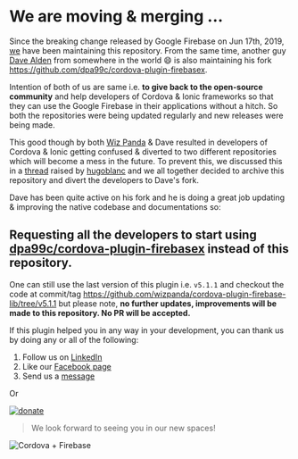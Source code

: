 # We are moving & merging ...

Since the breaking change released by Google Firebase on Jun 17th, 2019, [we](https://www.wizpanda.com) have been maintaining this 
repository. From the same time, another guy [Dave Alden](https://github.com/dpa99c) from somewhere in the world 😄 is also maintaining 
his fork https://github.com/dpa99c/cordova-plugin-firebasex. 

Intention of both of us are same i.e. **to give back to the open-source community** and help developers of Cordova & Ionic frameworks so 
that they can use the Google Firebase in their applications without a hitch. So both the repositories were being updated regularly and 
new releases were being made.

This good though by both [Wiz Panda](https://www.wizpanda.com) & Dave resulted in developers of Cordova & Ionic getting confused & 
diverted to two different repositories which will become a mess in the future. To prevent this, we discussed this in a
[thread](https://github.com/dpa99c/cordova-plugin-firebasex/issues/47) raised by [hugoblanc](https://github.com/hugoblanc) and we all 
together decided to archive this repository and divert the developers to Dave's fork.

Dave has been quite active on his fork and he is doing a great job updating & improving the native codebase and documentations so:

## Requesting all the developers to start using [dpa99c/cordova-plugin-firebasex](https://github.com/dpa99c/cordova-plugin-firebasex) instead of this repository.

One can still use the last version of this plugin i.e. `v5.1.1` and checkout the code at commit/tag
https://github.com/wizpanda/cordova-plugin-firebase-lib/tree/v5.1.1 but please note, **no further updates, improvements will be made to 
this repository. No PR will be accepted.**

If this plugin helped you in any way in your development, you can thank us by doing any or all of the following:

1. Follow us on [LinkedIn](https://www.linkedin.com/company/wizpanda)
2. Like our [Facebook page](https://www.facebook.com/wizpandatech/)
3. Send us a [message](https://www.wizpanda.com/#contactUs)

Or

[![donate](https://user-images.githubusercontent.com/1804514/61858016-e0de0780-aee2-11e9-8697-1f3662b5c147.png)](https://www.paypal.com/cgi-bin/webscr?cmd=_donations&business=FKF4YUN7R92U6&item_name=Cordova+Firebase+Plugin&currency_code=INR&source=url)

> We look forward to seeing you in our new spaces!

![Cordova + Firebase](https://user-images.githubusercontent.com/1804514/61858103-0e2ab580-aee3-11e9-8a44-8cf079b8acf8.png)
